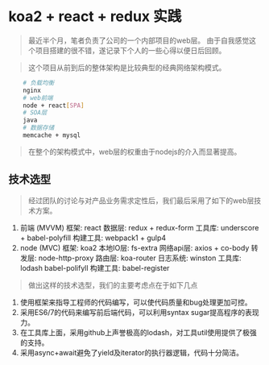 # koa2 + react + redux 实践

> 最近半个月，笔者负责了公司的一个内部项目的web层。
> 由于自我感觉这个项目搭建的很不错，遂记录下个人的一些心得以便日后回顾。

> 这个项目从前到后的整体架构是比较典型的经典网络架构模式。
```bash
	# 负载均衡
	nginx 
	# web前端
	node + react[SPA]
	# SOA层
	java
	# 数据存储
	memcache + mysql
```
> 在整个的架构模式中，web层的权重由于nodejs的介入而显著提高。

## 技术选型

> 经过团队的讨论与对产品业务需求定性后，我们最后采用了如下的web层技术方案。

1. 前端 (MVVM)
	框架: react
	数据层: redux + redux-form
	工具库: underscore + babel-polyfill
	构建工具: webpack1 + gulp4
2. node (MVC)
	框架: koa2
	本地IO层: fs-extra
	网络api层: axios + co-body 
	转发层: node-http-proxy
	路由层: koa-router
	日志系统: winston
	工具库: lodash babel-polifyll
	构建工具: babel-register

> 做出这样的技术选型，我们的主要考虑点在于如下几点

1. 使用框架来指导工程师的代码编写，可以使代码质量和bug处理更加可控。
2. 采用ES6/7的代码来编写前后端代码，可以利用syntax sugar提高程序的表现力。
3. 在工具库上面，采用github上声誉极高的lodash，对工具util使用提供了极强的支持。
4. 采用async+await避免了yield及iterator的执行器逻辑，代码十分简洁。

> 






